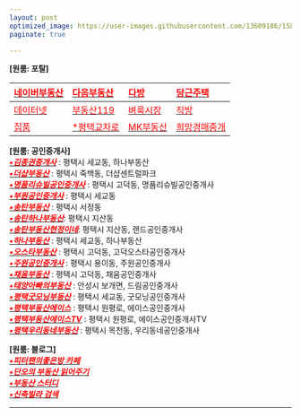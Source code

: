 ```yaml
---
layout: post
optimized_image: https://user-images.githubusercontent.com/13609186/158834851-5c5d7736-001b-448d-8bb6-eb99f2f16233.jpg
paginate: true

---
```


**[원룸: 포탈]** <br>

|[<span style="color:red">네이버부동산</span>](https://land.naver.com/)|[<span style="color:red">다음부동산</span>](https://realty.daum.net/)|[<span style="color:red">다방</span>](https://dabangapp.com/)|[<span style="color:red">당근주택</span>](https://crhousing.co.kr/index.php?usr_view=pc)|
|:-----|:-----|:----- |:-----|
|[<span style="color:red">데이터넷</span>](http://www.datanet.co.kr/)|[<span style="color:red">부동산119</span>](https://www.bd119.com/realty/realty_list.asp?RealtyType=E&sido=%B0%E6%B1%E2)|[<span style="color:red">벼룩시장</span>](https://www.findhouse.co.kr/land/map/web/index.do?typeThing1=01)|[<span style="color:red">직방</span>](https://www.zigbang.com/)|
|[<span style="color:red">집품</span>](https://www.zippoom.com/)|[<span style="color:red">*평택교차로</span>](http://land.ptkcr.com/offer/?cateid_group=0001&trade=1)|[<span style="color:red">MK부동산</span>](https://land.bizmk.kr/memul/list.php?bubcode=4122000000&mgroup=A&mclass=A01%2CA02%2CA03&bdiv=A&areadiv=&mseq=&JMJ=)|[<span style="color:red">희망경매중개</span>](http://m.withace.co.kr/beauty1092)|


**[원룸: 공인중개사]** <br>
[<span style="color:red">***▪김종권중개사***</span>](https://www.youtube.com/channel/UCaxZObFqwNeqfGbiWEnGb6w/videos) : 평택시 세교동, 하나부동산<br>
[<span style="color:red">***▪더샵부동산***</span>](https://blog.naver.com/ansunghouse) : 평택시 죽백동, 더샵센트럴파크<br>
[<span style="color:red">***▪명품리슈빌공인중개사***</span>](https://blog.naver.com/dw6066) : 평택시 고덕동, 명품리슈빌공인중개사<br>
[<span style="color:red">***▪부원공인중개사***</span>](https://blog.naver.com/yuri8515) : 평택시 세교동<br>
[<span style="color:red">***▪송탄부동산***</span>](https://blog.naver.com/lkbmsk) : 평택시 서정동<br>
[<span style="color:red">***▪송탄하나부동산***</span>](https://blog.naver.com/jjs612407): 평택시 지산동<br>
[<span style="color:red">***▪송탄부동산현정이네***</span>](https://blog.naver.com/phs1237): 평택시 지산동, 랜드공인중개사<br>
[<span style="color:red">***▪하나부동산***</span>](https://blog.naver.com/scale9999) : 평택시 세교동, 하나부동산<br>
[<span style="color:red">***▪오스타부동산***</span>](https://blog.naver.com/mj6975) : 평택시 고덕동, 고덕오스타공인중개사<br>
[<span style="color:red">***▪주원공인중개사***</span>](http://x8020.kmswb.kr/) : 평택시 용이동, 주원공인중개사<br>
[<span style="color:red">***▪채움부동산***</span>](https://blog.naver.com/tpgus227) : 평택시 고덕동, 채움공인중개사<br>
[<span style="color:red">***▪태양아빠의부동산***</span>](https://blog.naver.com/jungshjoa) : 안성시 보개면, 드림공인중개사<br>
[<span style="color:red">***▪평택굿모닝부동산***</span>](https://blog.naver.com/good6990) : 평택시 세교동, 굿모닝공인중개사<br>
[<span style="color:red">***▪평택부동산에이스***</span>](https://blog.naver.com/happy4uim) : 평택시 원평로, 에이스공인중개사<br>
[<span style="color:red">***▪평택부동산에이스TV***</span>](https://www.youtube.com/channel/UCltW1okmTXve0Xkrr0hKYNg) : 평택시 원평로, 에이스공인중개사TV<br>
[<span style="color:red">***▪평택우리동네부동산***</span>](https://blog.naver.com/milee8944) : 평택시 목천동, 우리동네공인중개사<br>

**[원룸: 블로그]** <br>
[<span style="color:red">***▪피터팬의좋은방 카페***</span>](https://cafe.naver.com/kig/16752767)<br>
[<span style="color:red">***▪단오의 부동산 읽어주기***</span>](https://blog.naver.com/PostList.naver?blogId=gold5834989&from=postList&categoryNo=10)<br>
[<span style="color:red">***▪부동산 스터디***</span>](https://cafe.naver.com/jaegebal/3660663)<br>
[<span style="color:red">***▪신축빌라 검색***</span>](http://sellinghousing.kr/grid)<br>

---

